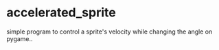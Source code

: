 # accelerated_sprite
simple program to control a sprite's velocity while changing the angle on pygame..
